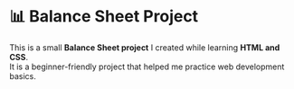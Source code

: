 # 📊 Balance Sheet Project

This is a small **Balance Sheet project** I created while learning **HTML and CSS**.  
It is a beginner-friendly project that helped me practice web development basics.
